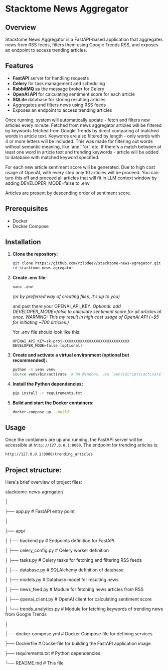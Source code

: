 # Stacktome News Aggregator

## Overview

Stacktome News Aggregator is a FastAPI-based application that aggregates news from RSS feeds, filters them using Google Trends RSS, and exposes an endpoint to access trending articles.

## Features

- **FastAPI** server for handling requests
- **Celery** for task management and scheduling
- **RabbitMQ** as the message broker for Celery
- **OpenAI API** for calculating sentiment score for each article
- **SQLite** database for storing resulting articles
- Aggregates and filters news using RSS feeds
- Exposes an endpoint to access trending articles

Once running, system will automatically update - fetch and filters new articles every minute.
Fetched from news aggregator articles will be filtered by keywords fetched from Google Trends by
direct comparing of matched words in article text. Keywords are also filtered by length - only words with 4 or more
letters will be included. This was made for filtering out words without semantic meaning, like 'and', 'or', etc.
If there's a match between at least one word in article text and trending keywords - article will be added to database
with matched keyword specified.

For each new article sentiment score will be generated. Due to high cost usage of OpenAI, with every step only 10 articles will be proceed.
You can turn this off and proceed all articles that will fit in LLM context window by adding DEVELOPER_MODE=false to .env

Articles are present by descending order of sentiment score.

## Prerequisites

- Docker
- Docker Compose

## Installation

1. **Clone the repository:**

    ```sh
    git clone https://github.com/rzlodeev/stacktome-news-agregator.git
    cd stacktome-news-agregator
    ```

2. **Create .env file:**

    ```sh
    nano .env
    ```

    _(or by preferred way of creating files, it's up to you)_

    and past there your OPENAI_API_KEY.
    _Optional: add DEVELOPER_MODE=false to calculate sentiment score for all articles at once. WARNING: This my result in
    high cost usage of OpenAI API (~$5 for initiating ~700 articles.)_

    Yor .env file should look like this:

    ```
    OPENAI_API_KEY=sk-proj-XXXXXXXXXXXXXXXXXXXXXXXXXXXXX
    DEVELOPER_MODE=false (optional)

3. **Create and activate a virtual environment (optional but recommended):**

    ```sh
    python -m venv venv
    source venv/bin/activate  # On Windows, use `venv\Scripts\activate`
    ```

4. **Install the Python dependencies:**

    ```sh
    pip install -r requirements.txt
    ```

5. **Build and start the Docker containers:**

    ```sh
    docker-compose up --build
    ```

## Usage

Once the containers are up and running, the FastAPI server will be accessible at `http://127.0.0.1:8000`. The endpoint for trending articles is:

```sh
http://127.0.0.1:8000/trending_articles
```

## Project structure:

Here's brief overview of project files:

stacktome-news-agregator/

│

├── app.py                   # FastAPI entry point

│

├── app/

│   ├── backend.py           # Endpoints definition for FastAPI

│   ├── celery_config.py     # Celery worker definition

│   ├── tasks.py             # Celery tasks for fetching and filtering RSS feeds

│   ├── database.py          # SQLAlchemy definition of database

│   ├── models.py            # Database model for resulting news

│   ├── news_feed.py         # Module for fetching news articles from RSS

│   ├── openai_client.py     # OpenAI client for calculating sentiment score

│   └── trends_analytics.py  # Module for fetching keywords of trending news from Google Trends

│

├── docker-compose.yml       # Docker Compose file for defining services

├── Dockerfile               # Dockerfile for building the FastAPI application image

├── requirements.txt         # Python dependencies

└── README.md                # This file